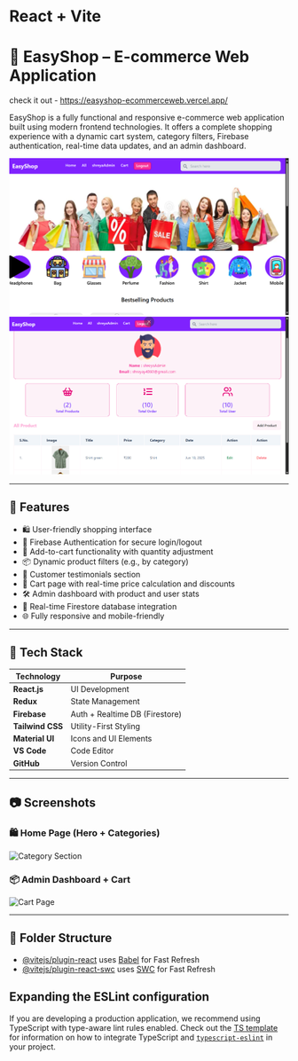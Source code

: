 # React + Vite

# 🛒 EasyShop – E-commerce Web Application

check it out - https://easyshop-ecommerceweb.vercel.app/

EasyShop is a fully functional and responsive e-commerce web application built using modern frontend technologies. It offers a complete shopping experience with a dynamic cart system, category filters, Firebase authentication, real-time data updates, and an admin dashboard.

![EasyShop Hero](https://github.com/shreyay4060/ecommerce/blob/main/demo1.png)
![EasyShop Hero](https://github.com/shreyay4060/easyshop/blob/main/adminPage.png)

---

## 🚀 Features

- 🛍️ User-friendly shopping interface
- 🔐 Firebase Authentication for secure login/logout
- 🛒 Add-to-cart functionality with quantity adjustment
- 📦 Dynamic product filters (e.g., by category)
- 💬 Customer testimonials section
- 🧾 Cart page with real-time price calculation and discounts
- 🛠️ Admin dashboard with product and user stats
- 🔄 Real-time Firestore database integration
- 🌐 Fully responsive and mobile-friendly

---

## 🧰 Tech Stack

| Technology     | Purpose                         |
|----------------|----------------------------------|
| **React.js**   | UI Development                  |
| **Redux**      | State Management                |
| **Firebase**   | Auth + Realtime DB (Firestore)  |
| **Tailwind CSS** | Utility-First Styling          |
| **Material UI** | Icons and UI Elements          |
| **VS Code**    | Code Editor                     |
| **GitHub**     | Version Control                 |

---

## 📷 Screenshots

### 🛍️ Home Page (Hero + Categories)
![Category Section](./2df99c27-ddc1-4c6e-9424-3d5c56036dc9.png)

### 📦 Admin Dashboard + Cart
![Cart Page](./01c6aa9c-19bf-4303-9778-55c57e703330.png)

---

## 📁 Folder Structure



- [@vitejs/plugin-react](https://github.com/vitejs/vite-plugin-react/blob/main/packages/plugin-react) uses [Babel](https://babeljs.io/) for Fast Refresh
- [@vitejs/plugin-react-swc](https://github.com/vitejs/vite-plugin-react/blob/main/packages/plugin-react-swc) uses [SWC](https://swc.rs/) for Fast Refresh

## Expanding the ESLint configuration

If you are developing a production application, we recommend using TypeScript with type-aware lint rules enabled. Check out the [TS template](https://github.com/vitejs/vite/tree/main/packages/create-vite/template-react-ts) for information on how to integrate TypeScript and [`typescript-eslint`](https://typescript-eslint.io) in your project.
